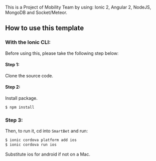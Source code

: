 This is a Project of Mobility Team by using: Ionic 2, Angular 2, NodeJS, MongoDB and Socket/Meteor.

## How to use this template

### With the Ionic CLI:

Before using this, please take the following step below:

#### Step 1:
Clone the source code.

#### Step 2:
Install package.
```bash
$ npm install
```

### Step 3:
Then, to run it, cd into `SmartBet` and run:

```bash
$ ionic cordova platform add ios
$ ionic cordova run ios
```

Substitute ios for android if not on a Mac.

